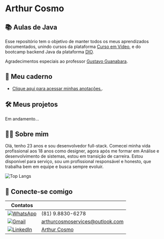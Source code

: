 # Arthur Cosmo

## 📚 Aulas de Java
Esse repositório tem o objetivo de manter todos os meus aprendizados documentados, unindo cursos da plataforma
[Curso em Vídeo](https://www.cursoemvideo.com/), e do bootcamp backend Java da plataforma [DIO](https://www.dio.me/).

Agradecimentos especiais ao professor [Gustavo Guanabara](https://www.linkedin.com/in/guanabara/).

## 📝 Meu caderno 

- [Clique aqui para acessar minhas anotações.](https://arthurfcosmo.github.io/Java/Aulas/1.compiladores_e_jvm.html).

## 🛠 Meus projetos

Em andamento...

## 🙋‍♂️ Sobre mim 

Olá, tenho 23 anos e sou desenvolvedor full-stack. Comecei minha vida profissional aos 18 anos como designer, agora após me formar em Análise e desenvolvimento de sistemas, estou em transição de carreira. Estou disponível para serviço, sou um profissional responsável e honesto, que trabalha bem em equipe e busca sempre evoluir.

![Top Langs](https://github-readme-stats.vercel.app/api/top-langs/?username=ArthurFCosmo&layout=compact)

## 🤝 Conecte-se comigo 

| Contatos |  |
| --- | --- |
| [![WhatsApp](https://img.shields.io/badge/WhatsApp-25D366?style=for-the-badge&logo=whatsapp&logoColor=white)](https://wa.me/DDI+DDD+SEU_NUMERO_WHATSAPP)| (81) 9.8830-6278 |
| [![Gmail](https://img.shields.io/badge/Gmail-333333?style=for-the-badge&logo=gmail&logoColor=red)](mailto:SEUGMAIL) | arthurcosmoservices@outlook.com |
| [![LinkedIn](https://img.shields.io/badge/LinkedIn-0077B5?style=for-the-badge&logo=linkedin&logoColor=white)](https://www.linkedin.com/in/SEUUSERNAME/) | [Arthur Cosmo](www.linkedin.com/in/arthur-cosmo-8588822b1) |
